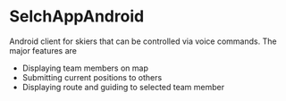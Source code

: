 # SelchAppAndroid

Android client for skiers that can be controlled via voice commands. The major features are
* Displaying team members on map
* Submitting current positions to others
* Displaying route and guiding to selected team member

